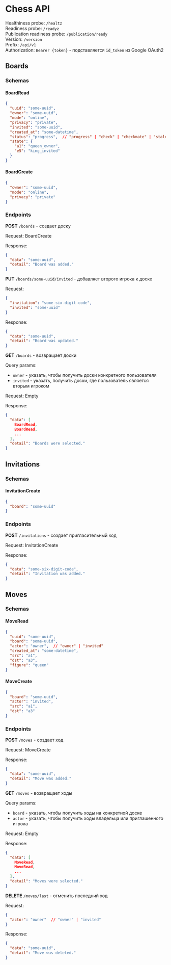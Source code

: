 # Chess API

Healthiness probe: `/healtz` \
Readiness probe: `/readyz` \
Publication readiness probe: `/publication/ready` \
Version: `/version` \
Prefix: `/api/v1` \
Authorization: `Bearer {token}` - подставляется `id_token` из Google OAuth2

## Boards

### Schemas

#### BoardRead

```json
{
  "uuid": "some-uuid",
  "owner": "some-uuid",
  "mode": "online",
  "privacy": "private",
  "invited": "some-uuid",
  "created_at": "some-datetime",
  "status": "progress",  // "progress" | "check" | "checkmate" | "stalemate"
  "state": {
    "a1": "queen_owner",
    "e5": "king_invited"
  }
}
```

#### BoardCreate

```json
{
  "owner": "some-uuid",
  "mode": "online",
  "privacy": "private"
}
```

### Endpoints

**POST** `/boards` - создает доску

Request: BoardCreate

Response:

```json
{
  "data": "some-uuid",
  "detail": "Board was added."
}
```

**PUT** `/boards/some-uuid/invited` - добавляет второго игрока к доске

Request:

```json
{
  "invitation": "some-six-digit-code",
  "invited": "some-uuid"
}
```

Response:

```json
{
  "data": "some-uuid",
  "detail": "Board was updated."
}
```

**GET** `/boards` - возвращает доски

Query params:

- `owner` - указать, чтобы получить доски конкретного пользователя
- `invited` - указать, получить доски, где пользователь является вторым игроком

Request: Empty

Response:

```json
{
  "data": [
    BoardRead,
    BoardRead,
    ...
  ],
  "detail": "Boards were selected."
}
```

## Invitations

### Schemas

#### InvitationCreate

```json
{
  "board": "some-uuid"
}
```

### Endpoints

**POST** `/invitations` - создает пригласительный код

Request: InvitationCreate

Response:

```json
{
  "data": "some-six-digit-code",
  "detail": "Invitation was added."
}
```

## Moves

### Schemas

#### MoveRead

```json
{
  "uuid": "some-uuid",
  "board": "some-uuid",
  "actor": "owner",  // "owner" | "invited"
  "created_at": "some-datetime",
  "src": "a1",
  "dst": "a3",
  "figure": "queen"
}
```

#### MoveCreate

```json
{
  "board": "some-uuid",
  "actor": "invited",
  "src": "a1",
  "dst": "a3"
}
```

### Endpoints

**POST** `/moves` - создает ход

Request: MoveCreate

Response:

```json
{
  "data": "some-uuid",
  "detail": "Move was added."
}
```

**GET** `/moves` - возвращает ходы

Query params:

- `board` - указать, чтобы получить ходы на конкретной доске
- `actor` - указать, чтобы получить ходы владельца или приглашенного игрока

Request: Empty

Response:

```json
{
  "data": [
    MoveRead,
    MoveRead,
    ...
  ],
  "detail": "Moves were selected."
}
```

**DELETE** `/moves/last` - отменить последний ход

Request:

```json
{
  "actor": "owner"  // "owner" | "invited"
}
```

Response:

```json
{
  "data": "some-uuid",
  "detail": "Move was deleted."
}
```
